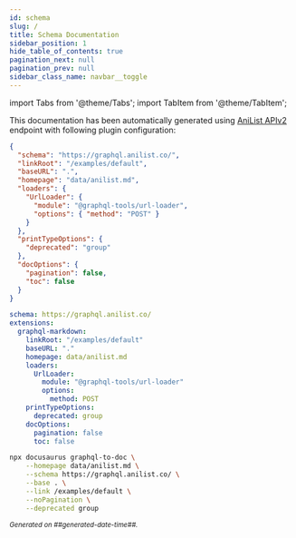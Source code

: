 ```yaml
---
id: schema
slug: /
title: Schema Documentation
sidebar_position: 1
hide_table_of_contents: true
pagination_next: null
pagination_prev: null
sidebar_class_name: navbar__toggle
---
```


import Tabs from '@theme/Tabs';
import TabItem from '@theme/TabItem';

This documentation has been automatically generated using [AniList APIv2](https://anilist.gitbook.io/anilist-apiv2-docs/) endpoint with following plugin configuration:

<Tabs groupId="config">
<TabItem value="docusaurus" label="Docusaurus (JSON)">

```json
{
  "schema": "https://graphql.anilist.co/",
  "linkRoot": "/examples/default",
  "baseURL": ".",
  "homepage": "data/anilist.md",
  "loaders": {
    "UrlLoader": {
      "module": "@graphql-tools/url-loader",
      "options": { "method": "POST" }
    }
  },
  "printTypeOptions": {
    "deprecated": "group"
  },
  "docOptions": {
    "pagination": false,
    "toc": false
  }
}
```

</TabItem>
<TabItem value="graphql-config" label="GraphQL Config (YAML)">

```yaml
schema: https://graphql.anilist.co/
extensions:
  graphql-markdown:
    linkRoot: "/examples/default"
    baseURL: "."
    homepage: data/anilist.md
    loaders:
      UrlLoader:
        module: "@graphql-tools/url-loader"
        options:
          method: POST
    printTypeOptions:
      deprecated: group
    docOptions:
      pagination: false
      toc: false
```

</TabItem>
<TabItem value="cli" label="CLI">

```bash
npx docusaurus graphql-to-doc \
    --homepage data/anilist.md \
    --schema https://graphql.anilist.co/ \
    --base . \
    --link /examples/default \
    --noPagination \
    --deprecated group
```

</TabItem>
</Tabs>

<small><i>Generated on ##generated-date-time##.</i></small>

